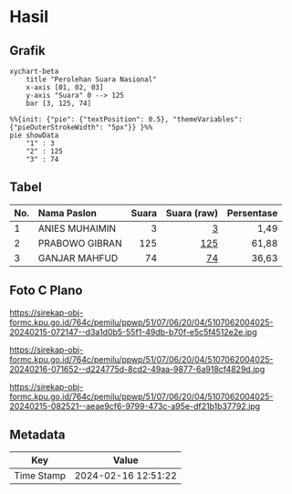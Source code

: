 # Hasil

## Grafik

```mermaid
xychart-beta
    title "Perolehan Suara Nasional"
    x-axis [01, 02, 03]
    y-axis "Suara" 0 --> 125
    bar [3, 125, 74]
```

```mermaid
%%{init: {"pie": {"textPosition": 0.5}, "themeVariables": {"pieOuterStrokeWidth": "5px"}} }%%
pie showData
    "1" : 3
    "2" : 125
    "3" : 74
```

## Tabel

| No. | Nama Paslon    | Suara | Suara (raw) | Persentase |
|:--- |:-------------- | -----:| -----------:| ----------:|
| 1   | ANIES MUHAIMIN | 3     | [3][p-1]    | 1,49       |
| 2   | PRABOWO GIBRAN | 125   | [125][p-2]  | 61,88      |
| 3   | GANJAR MAHFUD  | 74    | [74][p-3]   | 36,63      |


[p-1]: https://github.com/gigit-pemilu/pemilu-2024/blob/main/pilpres/hitung-suara/sub/51-bali/sub/07-karangasem/sub/06-bebandem/sub/2004-sibetan/sub/025-tps/sub/paslon-1.txt
[p-2]: https://github.com/gigit-pemilu/pemilu-2024/blob/main/pilpres/hitung-suara/sub/51-bali/sub/07-karangasem/sub/06-bebandem/sub/2004-sibetan/sub/025-tps/sub/paslon-2.txt
[p-3]: https://github.com/gigit-pemilu/pemilu-2024/blob/main/pilpres/hitung-suara/sub/51-bali/sub/07-karangasem/sub/06-bebandem/sub/2004-sibetan/sub/025-tps/sub/paslon-3.txt

## Foto C Plano

https://sirekap-obj-formc.kpu.go.id/764c/pemilu/ppwp/51/07/06/20/04/5107062004025-20240215-072147--d3a1d0b5-55f1-49db-b70f-e5c5f4512e2e.jpg

https://sirekap-obj-formc.kpu.go.id/764c/pemilu/ppwp/51/07/06/20/04/5107062004025-20240216-071652--d224775d-8cd2-49aa-9877-6a918cf4829d.jpg

https://sirekap-obj-formc.kpu.go.id/764c/pemilu/ppwp/51/07/06/20/04/5107062004025-20240215-082521--aeae9cf6-9799-473c-a95e-df21b1b37792.jpg


## Metadata

| Key        | Value               |
| ---------- | ------------------- |
| Time Stamp | 2024-02-16 12:51:22 |



